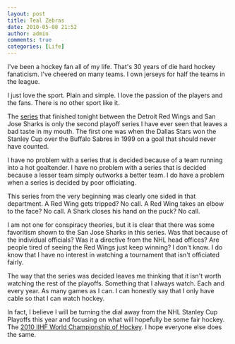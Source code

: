 ```yaml
---
layout: post
title: Teal Zebras
date: 2010-05-08 21:52
author: admin
comments: true
categories: [Life]
---
```

I've been a hockey fan all of my life.  That's 30 years of die hard hockey fanaticism.  I've cheered on many teams.  I own jerseys for half the teams in the league.

I just love the sport.  Plain and simple.  I love the passion of the players and the fans.  There is no other sport like it.

The <a href="http://proxy.espn.go.com/nhl/recap?gameId=300508018">series</a> that finished tonight between the Detroit Red Wings and San Jose Sharks is only the second playoff series I have ever seen that leaves a bad taste in my mouth.  The first one was when the Dallas Stars won the Stanley Cup over the Buffalo Sabres in 1999 on a goal that should never have counted.

I have no problem with a series that is decided because of a team running into a hot goaltender.  I have no problem with a series that is decided because a lesser team simply outworks a better team.  I do have a problem when a series is decided by poor officiating.

This series from the very beginning was clearly one sided in that department.  A Red Wing gets tripped? No call.  A Red Wing takes an elbow to the face? No call.  A Shark closes his hand on the puck? No call.

I am not one for conspiracy theories, but it is clear that there was some favoritism shown to the San Jose Sharks in this series.  Was that because of the individual officials?  Was it a directive from the NHL head offices?  Are people tired of seeing the Red Wings just keep winning?  I don't know.  I do know that I have no interest in watching a tournament that isn't officiated fairly.

The way that the series was decided leaves me thinking that it isn't worth watching the rest of the playoffs.  Something that I always watch.  Each and every year.  As many games as I can.  I can honestly say that I only have cable so that I can watch hockey.

In fact, I believe I will be turning the dial away from the NHL Stanley Cup Playoffs this year and focusing on what will hopefully be some fair hockey.  The <a href="http://www.iihf.com/">2010 IIHF World Championship of Hockey</a>.  I hope everyone else does the same.
